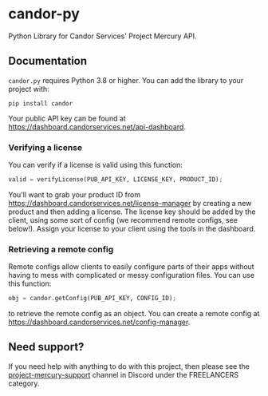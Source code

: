 # candor-py
Python Library for Candor Services' Project Mercury API.

## Documentation
`candor.py` requires Python 3.8 or higher.
You can add the library to your project with:
```
pip install candor
```

Your public API key can be found at https://dashboard.candorservices.net/api-dashboard.

### Verifying a license
You can verify if a license is valid using this function:
```py
valid = verifyLicense(PUB_API_KEY, LICENSE_KEY, PRODUCT_ID);
```

You'll want to grab your product ID from https://dashboard.candorservices.net/license-manager by creating a new product and then adding a license. The license key should be added by the client, using some sort of config (we recommend remote configs, see below!). Assign your license to your client using the tools in the dashboard.

### Retrieving a remote config
Remote configs allow clients to easily configure parts of their apps without having to mess with complicated or messy configuration files. You can use this function:
```py
obj = candor.getConfig(PUB_API_KEY, CONFIG_ID);
```
to retrieve the remote config as an object. You can create a remote config at https://dashboard.candorservices.net/config-manager.

## Need support?
If you need help with anything to do with this project, then please see the [project-mercury-support](https://discord.com/channels/650773903236399134/1146431646418079744) channel in Discord under the FREELANCERS category.